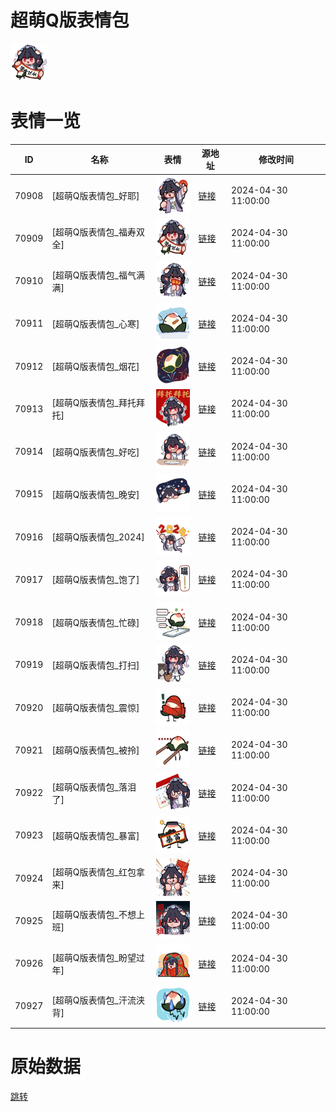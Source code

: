 # 超萌Q版表情包

<img src="./cover.png" height="60" alt="cover" />

# 表情一览

|ID|名称|表情|源地址|修改时间|
|----|----|----|----|----|
|70908|[超萌Q版表情包_好耶]|<img src="./pic/070908_%5B超萌Q版表情包_好耶%5D.png" height="60" alt="好耶"/>|[链接](https://i0.hdslb.com/bfs/garb/3bafeb61120e64784bc763897a1596e06bd9f652.png)|2024-04-30 11:00:00|
|70909|[超萌Q版表情包_福寿双全]|<img src="./pic/070909_%5B超萌Q版表情包_福寿双全%5D.png" height="60" alt="福寿双全"/>|[链接](https://i0.hdslb.com/bfs/garb/e50d1f7d43519f7549748115ccc11f82d177832f.png)|2024-04-30 11:00:00|
|70910|[超萌Q版表情包_福气满满]|<img src="./pic/070910_%5B超萌Q版表情包_福气满满%5D.png" height="60" alt="福气满满"/>|[链接](https://i0.hdslb.com/bfs/garb/4a920fe89e513e2069daf9db0e9d1b630bf4e7d6.png)|2024-04-30 11:00:00|
|70911|[超萌Q版表情包_心寒]|<img src="./pic/070911_%5B超萌Q版表情包_心寒%5D.png" height="60" alt="心寒"/>|[链接](https://i0.hdslb.com/bfs/garb/e917e3760f13506135fbd02e7fd71483eb920df3.png)|2024-04-30 11:00:00|
|70912|[超萌Q版表情包_烟花]|<img src="./pic/070912_%5B超萌Q版表情包_烟花%5D.png" height="60" alt="烟花"/>|[链接](https://i0.hdslb.com/bfs/garb/8cf59dddff60fa5de8422d253c43045c174f031e.png)|2024-04-30 11:00:00|
|70913|[超萌Q版表情包_拜托拜托]|<img src="./pic/070913_%5B超萌Q版表情包_拜托拜托%5D.png" height="60" alt="拜托拜托"/>|[链接](https://i0.hdslb.com/bfs/garb/72e70467605fa850087d86aba40f482dc8a4ed4e.png)|2024-04-30 11:00:00|
|70914|[超萌Q版表情包_好吃]|<img src="./pic/070914_%5B超萌Q版表情包_好吃%5D.png" height="60" alt="好吃"/>|[链接](https://i0.hdslb.com/bfs/garb/b456351110fb3eca618338d577fccf62d25eae2e.png)|2024-04-30 11:00:00|
|70915|[超萌Q版表情包_晚安]|<img src="./pic/070915_%5B超萌Q版表情包_晚安%5D.png" height="60" alt="晚安"/>|[链接](https://i0.hdslb.com/bfs/garb/d3715f07e87677ced97401ab53a33adec884d870.png)|2024-04-30 11:00:00|
|70916|[超萌Q版表情包_2024]|<img src="./pic/070916_%5B超萌Q版表情包_2024%5D.png" height="60" alt="2024"/>|[链接](https://i0.hdslb.com/bfs/garb/96455a8e09d74effe866a18b2d292dda27a08870.png)|2024-04-30 11:00:00|
|70917|[超萌Q版表情包_饱了]|<img src="./pic/070917_%5B超萌Q版表情包_饱了%5D.png" height="60" alt="饱了"/>|[链接](https://i0.hdslb.com/bfs/garb/a307f6427520c11af79a782b7519233104695720.png)|2024-04-30 11:00:00|
|70918|[超萌Q版表情包_忙碌]|<img src="./pic/070918_%5B超萌Q版表情包_忙碌%5D.png" height="60" alt="忙碌"/>|[链接](https://i0.hdslb.com/bfs/garb/8d0a5df89427bf1c57849ea072e91c2a9c64786a.png)|2024-04-30 11:00:00|
|70919|[超萌Q版表情包_打扫]|<img src="./pic/070919_%5B超萌Q版表情包_打扫%5D.png" height="60" alt="打扫"/>|[链接](https://i0.hdslb.com/bfs/garb/926aff3de1b1c70b8920584385ae31e368f054ad.png)|2024-04-30 11:00:00|
|70920|[超萌Q版表情包_震惊]|<img src="./pic/070920_%5B超萌Q版表情包_震惊%5D.png" height="60" alt="震惊"/>|[链接](https://i0.hdslb.com/bfs/garb/7f591cae6075a48bcc7b86bb0136a39e878f6828.png)|2024-04-30 11:00:00|
|70921|[超萌Q版表情包_被拎]|<img src="./pic/070921_%5B超萌Q版表情包_被拎%5D.png" height="60" alt="被拎"/>|[链接](https://i0.hdslb.com/bfs/garb/aa7bf5463e8b1cce92bd42cc06fbf5e3487f893e.png)|2024-04-30 11:00:00|
|70922|[超萌Q版表情包_落泪了]|<img src="./pic/070922_%5B超萌Q版表情包_落泪了%5D.png" height="60" alt="落泪了"/>|[链接](https://i0.hdslb.com/bfs/garb/a0daa563315581dbb732a1f6ff537b14abe35a04.png)|2024-04-30 11:00:00|
|70923|[超萌Q版表情包_暴富]|<img src="./pic/070923_%5B超萌Q版表情包_暴富%5D.png" height="60" alt="暴富"/>|[链接](https://i0.hdslb.com/bfs/garb/39fc41463436e2009b6a09d125d16ab31a91cf05.png)|2024-04-30 11:00:00|
|70924|[超萌Q版表情包_红包拿来]|<img src="./pic/070924_%5B超萌Q版表情包_红包拿来%5D.png" height="60" alt="红包拿来"/>|[链接](https://i0.hdslb.com/bfs/garb/d30c8ef3c5c214619455116fd5384925300393c8.png)|2024-04-30 11:00:00|
|70925|[超萌Q版表情包_不想上班]|<img src="./pic/070925_%5B超萌Q版表情包_不想上班%5D.png" height="60" alt="不想上班"/>|[链接](https://i0.hdslb.com/bfs/garb/93f56fbd5d6676855aaf6a880cee887ff0d66f90.png)|2024-04-30 11:00:00|
|70926|[超萌Q版表情包_盼望过年]|<img src="./pic/070926_%5B超萌Q版表情包_盼望过年%5D.png" height="60" alt="盼望过年"/>|[链接](https://i0.hdslb.com/bfs/garb/9fd70a02385cdc9ec334cb3d5d26f4aa21b2665d.png)|2024-04-30 11:00:00|
|70927|[超萌Q版表情包_汗流浃背]|<img src="./pic/070927_%5B超萌Q版表情包_汗流浃背%5D.png" height="60" alt="汗流浃背"/>|[链接](https://i0.hdslb.com/bfs/garb/3257560bd4bc1af7fae43fd3aad9c14e4881f221.png)|2024-04-30 11:00:00|

# 原始数据

[跳转](./raw.json)

